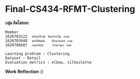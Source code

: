 # Final-CS434-RFMT-Clustering
**กลุ่ม คิดไม่ออก**
```
Member
1620703122	ศรันย์รักษ์	จันทร์กลิ่น ออม
1620703940	พรพิพัฒน์	สิรมานนท์ เกม
1620706687	กมลรัตน์	รักษาพล จอย
```
```
Learning problem : Clustering
Dataset : Retail
Evaluation metrics : elbow, silhoulette
```
**Work Reflection**
()
